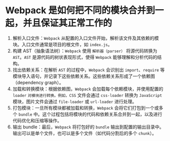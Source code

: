 # Webpack 是如何把不同的模块合并到一起，并且保证其正常工作的

<article-info/>

1. <imp-text-danger>解析入口文件</imp-text-danger>：`Webpack` 从配置的入口文件开始，解析该文件及其依赖的模块。入口文件通常是项目的根文件，如 `index.js`。
2. <imp-text-danger>构建 AST（抽象语法树）</imp-text-danger>：`Webpack` 使用 `解析器（parser）` 将源代码转换为 `AST`。`AST` 是源代码的树状表现形式，使得 `Webpack` 能够理解和分析代码的结构。
3. <imp-text-danger>找出依赖关系</imp-text-danger>：在解析 `AST` 的过程中，`Webpack` 会识别出 `import`、`require` 等模块导入语句，并记录下这些依赖关系。这些依赖关系形成了一个依赖图（dependency graph）。
4. <imp-text-danger>加载和转换模块</imp-text-danger>：根据依赖图，`Webpack` 会加载每个依赖模块，并使用配置的 `loader` `对模块进行转换。例如，CSS` 文件会通过 `css-loader` 转换为 `JavaScript` 模块，图片文件会通过 `file-loader` 或 `url-loader` 进行处理。
5. <imp-text-danger>打包模块</imp-text-danger>：一旦所有模块都被加载和转换，`Webpack` 会将它们打包到一个或多个 `bundle` 中。这个过程包括将模块的代码和依赖关系合并到一起，以及进行代码优化和压缩等操作。
6. <imp-text-danger>输出 bundle</imp-text-danger>：最后，`Webpack` 将打包好的 `bundle` 输出到配置的输出目录中。输出可以是单个文件，也可以是多个文件（如代码分割后的多个 `chunk`）。
